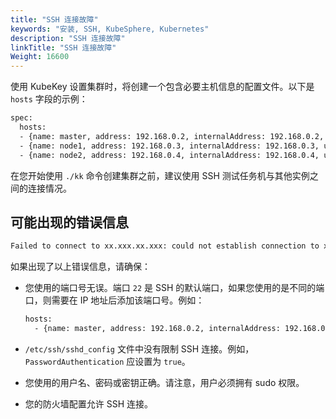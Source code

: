 ```yaml
---
title: "SSH 连接故障"
keywords: "安装, SSH, KubeSphere, Kubernetes"
description: "SSH 连接故障"
linkTitle: "SSH 连接故障"
Weight: 16600
---
```


使用 KubeKey 设置集群时，将创建一个包含必要主机信息的配置文件。以下是 `hosts` 字段的示例：

```bash
spec:
  hosts:
  - {name: master, address: 192.168.0.2, internalAddress: 192.168.0.2, user: ubuntu, password: Testing123}
  - {name: node1, address: 192.168.0.3, internalAddress: 192.168.0.3, user: ubuntu, password: Testing123}
  - {name: node2, address: 192.168.0.4, internalAddress: 192.168.0.4, user: ubuntu, password: Testing123}
```

在您开始使用 `./kk` 命令创建集群之前，建议使用 SSH 测试任务机与其他实例之间的连接情况。

## 可能出现的错误信息

```bash
Failed to connect to xx.xxx.xx.xxx: could not establish connection to xx.xxx.xx.xxx:xx: ssh: handshake failed: ssh: unable to authenticate , attempted methods [none], no supported methods remain node=xx.xxx.xx.xxx
```

如果出现了以上错误信息，请确保：

- 您使用的端口号无误。端口 `22` 是 SSH 的默认端口，如果您使用的是不同的端口，则需要在 IP 地址后添加该端口号。例如：

  ```bash
  hosts:
    - {name: master, address: 192.168.0.2, internalAddress: 192.168.0.2, port: 8022, user: ubuntu, password: Testing123}
  ```

- `/etc/ssh/sshd_config` 文件中没有限制 SSH 连接。例如，`PasswordAuthentication` 应设置为 `true`。

- 您使用的用户名、密码或密钥正确。请注意，用户必须拥有 sudo 权限。

- 您的防火墙配置允许 SSH 连接。
